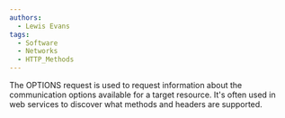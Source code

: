 ```yaml
---
authors: 
  - Lewis Evans
tags:
  - Software
  - Networks
  - HTTP_Methods
---
```

The OPTIONS request is used to request information about the communication options available for a target resource. It's often used in web services to discover what methods and headers are supported.